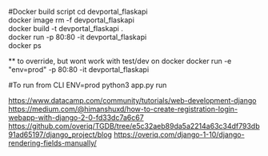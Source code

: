 #Docker build script
cd devportal_flaskapi <br/>
docker image rm -f devportal_flaskapi <br/>
docker build -t devportal_flaskapi . <br/>
docker run -p 80:80 -it devportal_flaskapi <br/>
docker ps <br/>

** to override, but wont work with test/dev on docker
docker run -e "env=prod" -p 80:80 -it devportal_flaskapi

#To run from CLI
ENV=prod python3 app.py run


https://www.datacamp.com/community/tutorials/web-development-django
https://medium.com/@himanshuxd/how-to-create-registration-login-webapp-with-django-2-0-fd33dc7a6c67
https://github.com/overiq/TGDB/tree/e5c32aeb89da5a2214a63c34df793db91ad65197/django_project/blog
https://overiq.com/django-1-10/django-rendering-fields-manually/